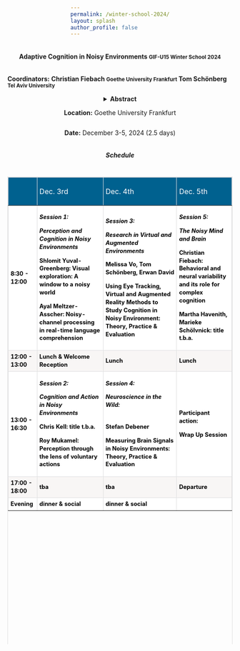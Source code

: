 ```yaml
---
permalink: /winter-school-2024/
layout: splash
author_profile: false
---
```


<style>
  body {
	display: flex;
	align-items: center;
	justify-content: center;
	flex-direction: column;
	min-height: 100vh;
	padding: 4rem 0;
	font-family: -system-ui, -apple-system, BlinkMacSystemFont, sans-serif;
}

table {
	width: 100%;
	max-width: 50rem;
	
	tr:nth-child(even) th {
		color: #ccc;
		font-weight: normal;
	}
	
	th,
	td {
		padding: 0.5rem 1rem;
	}
	
	th {
		font-weight: normal;
		border-top: thin dotted #ccc;
	}
	
	td {
		font-size: 0.8rem;
		font-weight: bold;
		line-height: 1.4;
		border-radius: 0.2rem;
		transition: opacity 0.3s ease;
	}
	
	td > span {
		font-size: 0.8em;
		font-weight: normal;
		display: block;
		width: 100%;
	}
}

.stage-earth {background-color: #FFA726};
.stage-mercury {background-color: #9CCC65};
.stage-venus {background-color: #FF8A65};
.stage-mars {background-color: #B3E5FC};
.stage-jupiter {background-color: #81D4FA};
.stage-saturn {background-color: #26C6DA};
</style>

<h4>Adaptive Cognition in Noisy Environments <small class="text-muted"> GIF-U15 Winter School 2024  </small> </h4>

<b>Coordinators:</b>
<strong>Christian Fiebach <small class="text-muted">Goethe University Frankfurt</small> </strong>
<strong>Tom Schönberg <small class="text-muted">Tel Aviv University</small> </strong>

<details>
  <summary><b>Abstract</b></summary>
  <p>This Winter School offers a platform for early career scientists from Israel and Germany to explore across disciplines:</p>
  <ul>
    <li>How the human mind and brain achieve precise perception, cognition, and action in noisy environments.</li>
    <li>How the brain handles dynamic and highly variable environments, as a mechanistic basis of these cognitive challenges.</li>
    <li>How noisiness is accounted for in modern computational (AI) models of cognition.</li>
  </ul>
  <p>Research into the psychological and brain mechanisms underlying perception, cognition, and action has made enormous progress over the last decades. However, cognitive and neuroscience research is still largely confined to laboratory settings, where multitasking demands are mostly absent and stimuli are presented under artificial and highly controlled conditions, with minimal interfering information and clearly defined task rules. This is not a realistic model of our everyday lives. Rather, perception, cognition, and action take place in noisy environments, where sensory signals are more frequently compromised, and a large multitude of information must be considered simultaneously.</p>
  <p>Furthermore, the controlled and artificial settings imposed by traditional experimental paradigms also overlook the manner in which realistic and noisy environments vary over time. One source of this variation over time is the presence of multiple other agents in a realistic environment, who introduce additional agent-environment and agent-agent interactions in a complex social context. Despite this rich complexity, which is largely unaccounted for in most existing psychological and neuroscientific research, humans are able to routinely and effortlessly utilize a range of cognitive and behavioral processes. This raises the question of exactly how it is that such processes, like object recognition, decision making, language processing, memory, and controlled action, are able to function at such high precision in environments that have more realistic levels of noise.</p>
  <p>In this interdisciplinary workshop, participants will be exposed to the challenges of studying the brain and mind in naturalistic, noisy environments, from the perspectives of neuroscience, cognitive psychology, and computational modeling. The workshop format will encourage and foster in-depth discussions across fields of expertise, by supplementing impulse talks from leading scientists with ample time for interactions among participants.</p>
  <p><b>Target Audience:</b> Graduate students and PostDocs. Neurosciences, psychology, biology, computer science, AI, as well as any other discipline, if interest is well-motivated. 10 each from Israel and Germany, from Tel Aviv University, Goethe University, as well as all Universities and research institutions in Israel and Germany.</p>
</details>

<b>Location:</b> Goethe University Frankfurt	

<b>Date:</b> December 3-5, 2024 (2.5 days)


<h5> Schedule </h5>

<style>
.schedule {
    overflow: auto;
    width: 100%;
}
.schedule table {
    border: 1px groove #dededf;
    height: 100%;
    width: 100%;
    table-layout: fixed;
    border-collapse: collapse;
    border-spacing: 1px;
    text-align: left;
}
.schedule caption {
    caption-side: top;
    text-align: center;
}
.schedule th {
    border: 1px groove #dededf;
    background-color: #00618f;
    color: #ffffff;
    padding: 5px;
}
.schedule td {
    border: 1px groove #dededf;
    padding: 5px;
}
.schedule tr:nth-child(even) td {
    background-color: #f8f6f5;
    color: #000000;
}
.schedule tr:nth-child(odd) td {
    background-color: #ffffff;
    color: #000000;
}
</style>

<div class="schedule" role="region" tabindex="0">
<table>
    <thead>
        <tr>
            <th><br></th>
            <th>
                <p>Dec. 3rd</p>
            </th>
            <th>
                <p>Dec. 4th</p>
            </th>
            <th>Dec. 5th</th>
        </tr>
    </thead>
    <tbody>
        <tr>
            <td>
                <div><b>8:30 - 12:00</b></div>
            </td>
            <td>
                <p><b><i>Session 1: </i></b></p>
                <p><b><i>Perception and Cognition in Noisy Environments</i></b></p>
                <p>Shlomit Yuval-Greenberg: Visual exploration: A window to a noisy world</p>
                <p>Ayal Meltzer-Asscher: Noisy-channel processing in real-time language comprehension</p>
            </td>
            <td>
                <p><b><i>Session 3:</i></b></p>
                <p><b><i>Research in Virtual and Augmented Environments</i></b> </p>
                <p>Melissa Vo, Tom Schönberg, Erwan David </p>
                <p>Using Eye Tracking, Virtual and Augmented Reality Methods to Study Cognition in Noisy Environment: Theory, Practice &amp; Evaluation</p>
            </td>
            <td>
                <p><b><i>Session 5:</i></b></p>
                <p><b><i>The Noisy Mind and Brain </i></b></p>
                <p>Christian Fiebach: Behavioral and neural variability and its role for complex cognition</p>
                <p>Martha Havenith, Marieke Schölvnick: title t.b.a.</p>
            </td>
        </tr>
        <tr>
            <td><b>12:00 - 13:00</b><br></td>
            <td>Lunch &amp; Welcome Reception</td>
            <td>Lunch</td>
            <td>Lunch</td>
        </tr>
        <tr>
            <td>
                <div><b>13:00 - 16:30</b></div>
            </td>
            <td>
                <p><b><i>Session 2: </i></b></p>
                <p><b><i>Cognition and Action in Noisy Environments</i></b></p>
                <p>Chris Kell: title t.b.a.</p>
                <p>Roy Mukamel: Perception through the lens of voluntary actions</p>
            </td>
            <td>
                <p><b><i>Session 4:</i></b></p>
                <p><b><i>Neuroscience in the Wild: </i></b><b><i><br><br></i></b></p>
                <p>Stefan Debener</p>
                <p>Measuring Brain Signals in Noisy Environments: Theory, Practice &amp; Evaluation</p>
            </td>
            <td>
                <p>Participant action:</p>
                <p>Wrap Up Session</p>
            </td>
        </tr>
        <tr>
            <td><b>17:00 - 18:00</b><br></td>
            <td>tba</td>
            <td>tba</td>
            <td>Departure</td>
        </tr>
        <tr>
            <td><b>Evening</b></td>
            <td>dinner &amp; social</td>
            <td>dinner &amp; social</td>
            <td></td>
        </tr>
    </tbody>
</table>

<h4> List of Speakers </h4> 
<ul>
  <li><strong>Prof. Dr. Erwan David</strong> <small class="text-muted">(Le Mans University, Computer Science Laboratory)</small></li>
  <li><strong>Prof. Dr. Stefan Debener</strong> <small class="text-muted">(University of Oldenburg, Dept. of Psychology)</small></li>
  <li><strong>Prof. Dr. Christian Fiebach</strong> <small class="text-muted">(Goethe University Frankfurt, Dept. of Psychology)</small></li>
  <li><strong>Dr. Martha Nari Havenith</strong> <small class="text-muted">(Ernst Strüngmann Institute, Frankfurt)</small></li>
  <li><strong>Prof. Dr. Chris Kell</strong> <small class="text-muted">(Goethe University Frankfurt, Dept. of Neurology)</small></li>
  <li><strong>Prof. Dr. Ayal Meltzer-Asscher</strong> <small class="text-muted">(Tel Aviv University, Dept. of Linguistics & Sagol School of Neuroscience)</small></li>
  <li><strong>Prof. Dr. Roy Mukamel</strong> <small class="text-muted">(Tel Aviv University, School of Psychological Sciences)</small></li>
  <li><strong>Dr. Marieke Schölvnick</strong> <small class="text-muted">(Ernst Strüngmann Institute, Frankfurt)</small></li>
  <li><strong>Prof. Dr. Tom Schonberg</strong> <small class="text-muted">(Tel Aviv University, School of Biochemistry, Neurobiology, & Biophysics)</small></li>
  <li><strong>Prof. Dr. Melissa Võ</strong> <small class="text-muted">(Goethe University Frankfurt, Dept. of Psychology)</small></li>
  <li><strong>Prof. Dr. Shlomit Yuval Greenblat</strong> <small class="text-muted">(Tel Aviv University, School of Psychological Sciences)</small></li>
</ul>
